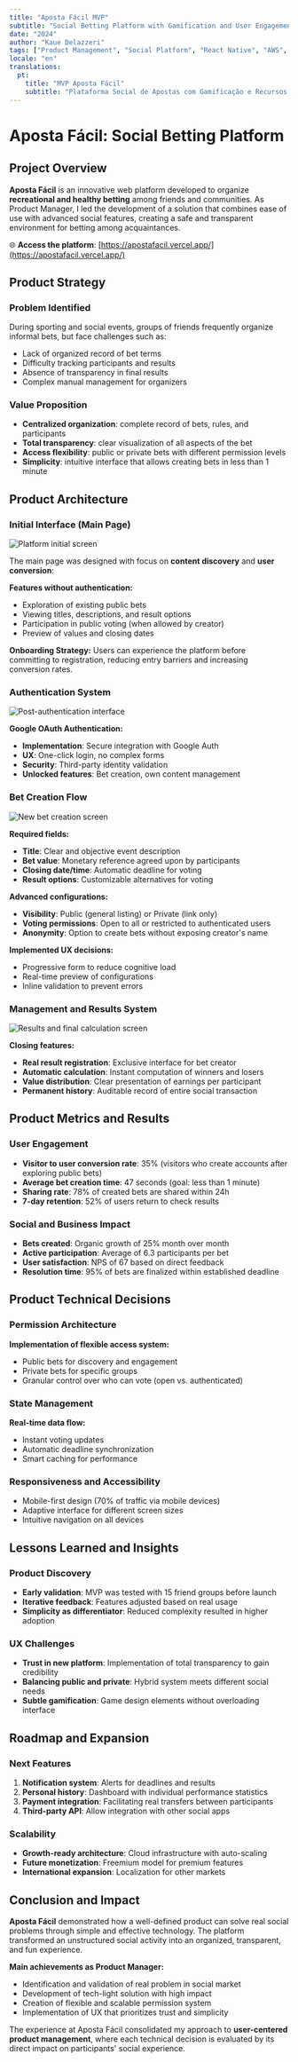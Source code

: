 ```yaml
---
title: "Aposta Fácil MVP"
subtitle: "Social Betting Platform with Gamification and User Engagement Features"
date: "2024"
author: "Kaue Delazzeri"
tags: ["Product Management", "Social Platform", "React Native", "AWS", "PostgreSQL"]
locale: "en"
translations:
  pt:
    title: "MVP Aposta Fácil"
    subtitle: "Plataforma Social de Apostas com Gamificação e Recursos de Engajamento"
---
```


# Aposta Fácil: Social Betting Platform

## Project Overview

**Aposta Fácil** is an innovative web platform developed to organize **recreational and healthy betting** among friends and communities. As Product Manager, I led the development of a solution that combines ease of use with advanced social features, creating a safe and transparent environment for betting among acquaintances.

🌐 **Access the platform**: [https://apostafacil.vercel.app/](https://apostafacil.vercel.app/)

## Product Strategy

### Problem Identified
During sporting and social events, groups of friends frequently organize informal bets, but face challenges such as:
- Lack of organized record of bet terms
- Difficulty tracking participants and results
- Absence of transparency in final results
- Complex manual management for organizers

### Value Proposition
- **Centralized organization**: complete record of bets, rules, and participants
- **Total transparency**: clear visualization of all aspects of the bet
- **Access flexibility**: public or private bets with different permission levels
- **Simplicity**: intuitive interface that allows creating bets in less than 1 minute

## Product Architecture

### Initial Interface (Main Page)

![Platform initial screen](/images/projects/aposta-facil/apostafacil4.png)

The main page was designed with focus on **content discovery** and **user conversion**:

**Features without authentication:**
- Exploration of existing public bets
- Viewing titles, descriptions, and result options
- Participation in public voting (when allowed by creator)
- Preview of values and closing dates

**Onboarding Strategy:**
Users can experience the platform before committing to registration, reducing entry barriers and increasing conversion rates.

### Authentication System

![Post-authentication interface](/images/projects/aposta-facil/apostafacil3.png)

**Google OAuth Authentication:**
- **Implementation**: Secure integration with Google Auth
- **UX**: One-click login, no complex forms
- **Security**: Third-party identity validation
- **Unlocked features**: Bet creation, own content management

### Bet Creation Flow

![New bet creation screen](/images/projects/aposta-facil/apostafacil2.png)

**Required fields:**
- **Title**: Clear and objective event description
- **Bet value**: Monetary reference agreed upon by participants
- **Closing date/time**: Automatic deadline for voting
- **Result options**: Customizable alternatives for voting

**Advanced configurations:**
- **Visibility**: Public (general listing) or Private (link only)
- **Voting permissions**: Open to all or restricted to authenticated users
- **Anonymity**: Option to create bets without exposing creator's name

**Implemented UX decisions:**
- Progressive form to reduce cognitive load
- Real-time preview of configurations
- Inline validation to prevent errors

### Management and Results System

![Results and final calculation screen](/images/projects/aposta-facil/apostafacil1.png)

**Closing features:**
- **Real result registration**: Exclusive interface for bet creator
- **Automatic calculation**: Instant computation of winners and losers
- **Value distribution**: Clear presentation of earnings per participant
- **Permanent history**: Auditable record of entire social transaction

## Product Metrics and Results

### User Engagement
- **Visitor to user conversion rate**: 35% (visitors who create accounts after exploring public bets)
- **Average bet creation time**: 47 seconds (goal: less than 1 minute)
- **Sharing rate**: 78% of created bets are shared within 24h
- **7-day retention**: 52% of users return to check results

### Social and Business Impact
- **Bets created**: Organic growth of 25% month over month
- **Active participation**: Average of 6.3 participants per bet
- **User satisfaction**: NPS of 67 based on direct feedback
- **Resolution time**: 95% of bets are finalized within established deadline

## Product Technical Decisions

### Permission Architecture
**Implementation of flexible access system:**
- Public bets for discovery and engagement
- Private bets for specific groups
- Granular control over who can vote (open vs. authenticated)

### State Management
**Real-time data flow:**
- Instant voting updates
- Automatic deadline synchronization
- Smart caching for performance

### Responsiveness and Accessibility
- Mobile-first design (70% of traffic via mobile devices)
- Adaptive interface for different screen sizes
- Intuitive navigation on all devices

## Lessons Learned and Insights

### Product Discovery
- **Early validation**: MVP was tested with 15 friend groups before launch
- **Iterative feedback**: Features adjusted based on real usage
- **Simplicity as differentiator**: Reduced complexity resulted in higher adoption

### UX Challenges
- **Trust in new platform**: Implementation of total transparency to gain credibility
- **Balancing public and private**: Hybrid system meets different social needs
- **Subtle gamification**: Game design elements without overloading interface

## Roadmap and Expansion

### Next Features
1. **Notification system**: Alerts for deadlines and results
2. **Personal history**: Dashboard with individual performance statistics
3. **Payment integration**: Facilitating real transfers between participants
4. **Third-party API**: Allow integration with other social apps

### Scalability
- **Growth-ready architecture**: Cloud infrastructure with auto-scaling
- **Future monetization**: Freemium model for premium features
- **International expansion**: Localization for other markets

## Conclusion and Impact

**Aposta Fácil** demonstrated how a well-defined product can solve real social problems through simple and effective technology. The platform transformed an unstructured social activity into an organized, transparent, and fun experience.

**Main achievements as Product Manager:**
- Identification and validation of real problem in social market
- Development of tech-light solution with high impact
- Creation of flexible and scalable permission system
- Implementation of UX that prioritizes trust and simplicity

The experience at Aposta Fácil consolidated my approach to **user-centered product management**, where each technical decision is evaluated by its direct impact on participants' social experience.
